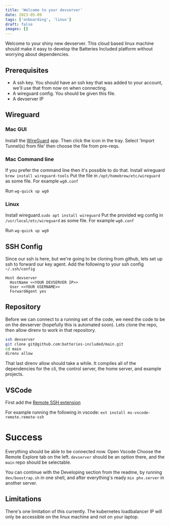 ```yaml
---
title: 'Welcome to your devserver'
date: 2023-05-09
tags: ['onboarding', 'linux']
draft: false
images: []
---
```


Welcome to your shiny new devserver. This cloud based linux machine should make
it easy to develop the Batteries Included platform without worrying about
dependencies.

## Prerequisites

- A ssh key. You should have an ssh key that was added to your account, we'll
  use that from now on when connecting.
- A wireguard config. You should be given this file.
- A devserver IP

## Wireguard

### Mac GUI

Install the [WireGuard](https://apps.apple.com/us/app/wireguard/id1451685025)
app. Then click the icon in the tray. Select 'Import Tunnel(s) from file' then
choose the file from pre-reqs.

### Mac Command line

If you prefer the command line then it's possible to do that. Install wireguard
`brew install wireguard-tools` Put the file in `/opt/homebrew/etc/wireguard` as
some file. For example `wg0.conf`

Run `wg-quick up wg0`

### Linux

Install wireguard.`sudo apt install wireguard` Put the provided wg config in
`/usr/local/etc/wireguard` as some file. For example `wg0.conf`

Run `wg-quick up wg0`

## SSH Config

Since our ssh is here, but we're going to be cloning from github, lets set up
ssh to forward our key agent. Add the following to your ssh config
`~/.ssh/config`

```
Host devserver
  HostName <<YOUR DEVSERVER IP>>
  User <<YOUR USERNAME>>
  ForwardAgent yes
```

## Repository

Before we can connect to a running set of the code, we need the code to be on
the devserver (hopefully this is automated soon). Lets clone the repo, then
allow direnv to work in that repository.

```sh
ssh devserver
git clone git@github.com:batteries-included/main.git
cd main
direnv allow
```

That last direnv allow should take a while. It compiles all of the dependencies
for the cli, the control server, the home server, and example projects.

## VSCode

First add the
[Remote SSH extension](https://marketplace.visualstudio.com/items?itemName=ms-vscode-remote.remote-ssh)

For example running the following in vscode:
`ext install ms-vscode-remote.remote-ssh`

# Success

Everything should be able to be connected now. Open Vscode Choose the Remote
Explore tab on the left. `devserver` should be an option there, and the `main`
repo should be selectable.

You can continue with the Developing section from the readme, by running
`dev/boostrap.sh` in one shell, and after everything's ready `mix phx.server` in
another server.

## Limitations

There's one limitation of this currently. The kubernetes loadbalancer IP will
only be accessible on the linux machine and not on your laptop.
